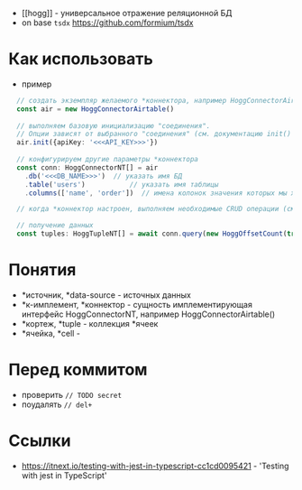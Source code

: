 * [[hogg]] - универсальное отражение реляционной БД
* on base `tsdx` https://github.com/formium/tsdx

# Как использовать
* пример
```typescript
  // создать экземпляр желаемого *коннектора, например HoggConnectorAirtable
  const air = new HoggConnectorAirtable()
  
  // выполняем базовую инициализацию "соединения". 
  // Опции зависят от выбранного "соединения" (см. документацию init() конкретного "соединения")
  air.init({apiKey: '<<<API_KEY>>>'})
  
  // конфигурируем другие параметры *коннектора
  const conn: HoggConnectorNT[] = air
    .db('<<<DB_NAME>>>')  // указать имя БД
    .table('users')           // указать имя таблицы
    .columns(['name', 'order'])  // имена колонок значения которых мы хотим получить (если такой колонки нет, то ошибки не будет)

  // когда *коннектор настроен, выполняем необходимые CRUD операции (см. ниже) ...

  // получение данных
  const tuples: HoggTupleNT[] = await conn.query(new HoggOffsetCount(true))
```

# Понятия
* *источник, *data-source - источных данных
* *к-имплемент, *коннектор - сущность имплементирующая интерфейс HoggConnectorNT, например HoggConnectorAirtable()
* *кортеж, *tuple - коллекция *ячеек
* *ячейка, *cell - 

# Перед коммитом
* проверить `// TODO secret`
* поудалять `// del+`

# Ссылки
* https://itnext.io/testing-with-jest-in-typescript-cc1cd0095421 - 'Testing with jest in TypeScript'

